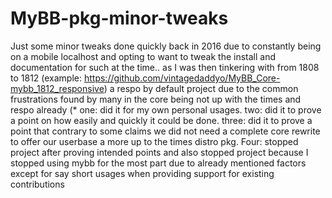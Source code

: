 # MyBB-pkg-minor-tweaks

Just some minor tweaks done quickly back in 2016
due to constantly being on a mobile localhost and opting to want to tweak the install and documentation for such at the time..
as I was then tinkering with from 1808 to 1812 (example: https://github.com/vintagedaddyo/MyBB_Core-mybb_1812_responsive) a respo by default 
project due to the common frustrations found by many in the core being not up with the times and respo already (* one: did it for my own personal usages. two: did it to prove a point on how easily and quickly it could be done. three: did it to prove a point that contrary to some claims we did not need a complete core rewrite to offer our userbase a more up to the times distro pkg. Four: stopped project after proving intended points and also stopped project because I stopped using mybb for the most part due to already mentioned factors except for say short usages when providing support for existing contributions
